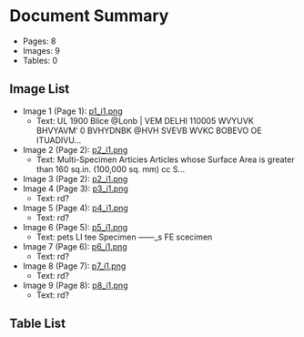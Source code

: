 # Document Summary

- Pages: 8
- Images: 9
- Tables: 0

## Image List

- Image 1 (Page 1): [p1_i1.png](pdf_images/p1_i1.png)
  - Text: UL 1900 Blice @Lonb |
VEM DELHI 110005
WVYUVK BHVYAVM’ 0 BVHYDNBK @HVH SVEVB WVKC
BOBEVO OE ITUADIVU...
- Image 2 (Page 2): [p2_i1.png](pdf_images/p2_i1.png)
  - Text: Multi-Specimen Articies
Articles whose Surface Area is greater than 160 sq.in. (100,000 sq. mm)
cc S...
- Image 3 (Page 2): [p2_i1.png](pdf_images/p2_i1.png)
- Image 4 (Page 3): [p3_i1.png](pdf_images/p3_i1.png)
  - Text: rd?
- Image 5 (Page 4): [p4_i1.png](pdf_images/p4_i1.png)
  - Text: rd?
- Image 6 (Page 5): [p5_i1.png](pdf_images/p5_i1.png)
  - Text: pets LI tee
Specimen ——_s FE scecimen
- Image 7 (Page 6): [p6_i1.png](pdf_images/p6_i1.png)
  - Text: rd?
- Image 8 (Page 7): [p7_i1.png](pdf_images/p7_i1.png)
  - Text: rd?
- Image 9 (Page 8): [p8_i1.png](pdf_images/p8_i1.png)
  - Text: rd?

## Table List

